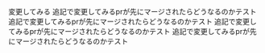 変更してみる
追記で変更してみるprが先にマージされたらどうなるのかテスト
追記で変更してみるprが先にマージされたらどうなるのかテスト
追記で変更してみるprが先にマージされたらどうなるのかテスト
追記で変更してみるprが先にマージされたらどうなるのかテスト
